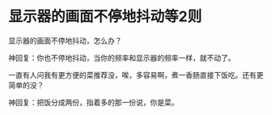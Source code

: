 # 显示器的画面不停地抖动等2则

显示器的画面不停地抖动，怎么办？

神回复：你也不停地抖动，当你的频率和显示器的频率一样，就不动了。

一直有人问我有更方便的菜推荐没，唉，多容易啊，煮一香肠直接下饭吃。还有更简单的没？

神回复：把饭分成两份，指着多的那一份说，你是菜。